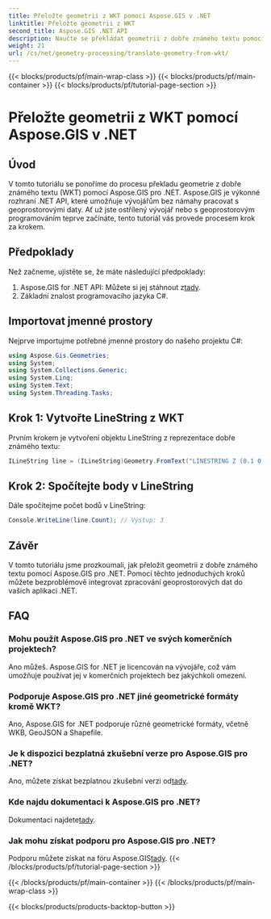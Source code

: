```yaml
---
title: Přeložte geometrii z WKT pomocí Aspose.GIS v .NET
linktitle: Přeložte geometrii z WKT
second_title: Aspose.GIS .NET API
description: Naučte se překládat geometrii z dobře známého textu pomocí Aspose.GIS pro .NET. Výukový program krok za krokem pro bezproblémovou integraci.
weight: 21
url: /cs/net/geometry-processing/translate-geometry-from-wkt/
---
```


{{< blocks/products/pf/main-wrap-class >}}
{{< blocks/products/pf/main-container >}}
{{< blocks/products/pf/tutorial-page-section >}}

# Přeložte geometrii z WKT pomocí Aspose.GIS v .NET

## Úvod
V tomto tutoriálu se ponoříme do procesu překladu geometrie z dobře známého textu (WKT) pomocí Aspose.GIS pro .NET. Aspose.GIS je výkonné rozhraní .NET API, které umožňuje vývojářům bez námahy pracovat s geoprostorovými daty. Ať už jste ostřílený vývojář nebo s geoprostorovým programováním teprve začínáte, tento tutoriál vás provede procesem krok za krokem.
## Předpoklady
Než začneme, ujistěte se, že máte následující předpoklady:
1.  Aspose.GIS for .NET API: Můžete si jej stáhnout z[tady](https://releases.aspose.com/gis/net/).
2. Základní znalost programovacího jazyka C#.

## Importovat jmenné prostory
Nejprve importujme potřebné jmenné prostory do našeho projektu C#:
```csharp
using Aspose.Gis.Geometries;
using System;
using System.Collections.Generic;
using System.Linq;
using System.Text;
using System.Threading.Tasks;
```
## Krok 1: Vytvořte LineString z WKT
Prvním krokem je vytvoření objektu LineString z reprezentace dobře známého textu:
```csharp
ILineString line = (ILineString)Geometry.FromText("LINESTRING Z (0.1 0.2 0.3, 1 2 1, 12 23 2)");
```
## Krok 2: Spočítejte body v LineString
Dále spočítejme počet bodů v LineString:
```csharp
Console.WriteLine(line.Count); // Výstup: 3
```

## Závěr
V tomto tutoriálu jsme prozkoumali, jak přeložit geometrii z dobře známého textu pomocí Aspose.GIS pro .NET. Pomocí těchto jednoduchých kroků můžete bezproblémově integrovat zpracování geoprostorových dat do vašich aplikací .NET.
## FAQ
### Mohu použít Aspose.GIS pro .NET ve svých komerčních projektech?
Ano můžeš. Aspose.GIS for .NET je licencován na vývojáře, což vám umožňuje používat jej v komerčních projektech bez jakýchkoli omezení.
### Podporuje Aspose.GIS pro .NET jiné geometrické formáty kromě WKT?
Ano, Aspose.GIS for .NET podporuje různé geometrické formáty, včetně WKB, GeoJSON a Shapefile.
### Je k dispozici bezplatná zkušební verze pro Aspose.GIS pro .NET?
Ano, můžete získat bezplatnou zkušební verzi od[tady](https://releases.aspose.com/).
### Kde najdu dokumentaci k Aspose.GIS pro .NET?
 Dokumentaci najdete[tady](https://reference.aspose.com/gis/net/).
### Jak mohu získat podporu pro Aspose.GIS pro .NET?
 Podporu můžete získat na fóru Aspose.GIS[tady](https://forum.aspose.com/c/gis/33).
{{< /blocks/products/pf/tutorial-page-section >}}

{{< /blocks/products/pf/main-container >}}
{{< /blocks/products/pf/main-wrap-class >}}

{{< blocks/products/products-backtop-button >}}
